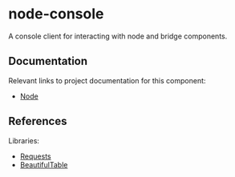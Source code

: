 # node-console

A console client for interacting with node and bridge components.

## Documentation

Relevant links to project documentation for this component:

* [Node](../../doc/Node.md)

## References

Libraries:

* [Requests](http://docs.python-requests.org/en/master/)
* [BeautifulTable](http://beautifultable.readthedocs.io/en/latest/index.html)
